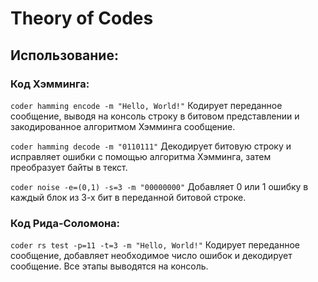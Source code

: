 # Theory of Codes

## Использование:

### Код Хэмминга:

`coder hamming encode -m "Hello, World!"`
Кодирует переданное сообщение, выводя на консоль строку в битовом представлении и закодированное алгоритмом Хэмминга
сообщение.

`coder hamming decode -m "0110111"`
Декодирует битовую строку и исправляет ошибки с помощью алгоритма Хэмминга, затем преобразует байты в текст.

`coder noise -e=(0,1) -s=3 -m "00000000"`
Добавляет 0 или 1 ошибку в каждый блок из 3-х бит в переданной битовой строке.

### Код Рида-Соломона:

`coder rs test -p=11 -t=3 -m "Hello, World!"`
Кодирует переданное сообщение, добавляет необходимое число ошибок и декодирует сообщение. Все этапы выводятся на
консоль.
